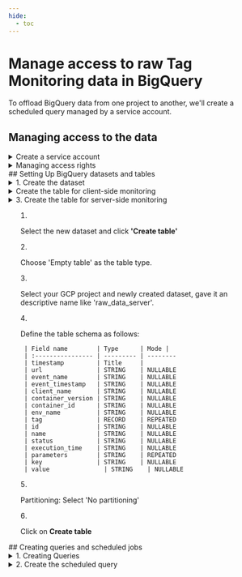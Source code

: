 ```yaml
---
hide:
  - toc
---
```


# Manage access to raw Tag Monitoring data in BigQuery
To offload BigQuery data from one project to another, we'll create a scheduled query managed by a service account.

## Managing access to the data

<details>
<summary>Create a service account </summary>
1. In the Google Cloud console, go to the Create [service account page](https://console.cloud.google.com/projectselector2/iam-admin/serviceaccounts/create?walkthrough_id=iam--create-service-account&_ga=2.256991880.228167773.1709798988-298617199.1684135176#step_index=1).
2. Select your Google Cloud Project.
3. Enter a name for the service account.
_The Google Cloud console generates a service account ID based on this name. Edit the ID if necessary. You cannot change the ID later_.
4. Assign the **BigQuery User** IAM role.
5. Click Done to finish creating the service account.
</details>
<details>
<summary>Managing access rights</summary>summary>
Share the service account ID with your contact at Code Cube to confirm proper access rights management.
</details>
## Setting Up BigQuery datasets and tables
<details>
<summary>1. Create the dataset</summary>

1. Open the BigQuery page in the Google Cloud console.
2. In the Explorer panel, select the project where you want to create the dataset.
3. Expand the Actions option and select 'Create dataset'.
4. Enter a unique dataset name (e.g., 'codecube-tagmonitor').
5. Select **multi-region** and **EU** for the location type.
6. Click **Create dataset**.
</details>
<details>
<summary>Create the table for client-side monitoring</summary>summary>

1. Select the new dataset and click **'Create table'**
2. Choose 'Empty table' as the table type.
3. Select your GCP project and newly created dataset, gave it an descriptive name like 'raw_data_client'.
4. Define the table schema as follows:    

        | Field name        | Type      | Mode |
        | :---------------- | --------- | --------
        | timestamp         | Title     |
        | initial_url       | STRING    | NULLABLE
        | url               | STRING    | NULLABLE
        | event_name        | STRING    | NULLABLE
        | event_timestamp   | STRING    | NULLABLE
        | container_version | STRING    | NULLABLE
        | container_id      | STRING    | NULLABLE
        | tag               | RECORD    | REPEATED
        | id                | STRING    | NULLABLE
        | name              | STRING    | NULLABLE
        | status            | STRING    | NULLABLE
        | channel           | STRING    | NULLABLE
        | execution_time    | STRING    | NULLABLE
        | parameters        | STRING    | REPEATED
        | key               | STRING    | NULLABLE
        | value               | STRING    | NULLABLE

4. Partitioning: Select 'No partitioning'
5. Click on **Create table**
</details>
<details>
<summary>3. Create the table for server-side monitoring<summary>

1. Select the new dataset and click **'Create table'**
2. Choose 'Empty table' as the table type.
3. Select your GCP project and newly created dataset, gave it an descriptive name like 'raw_data_server'.
4. Define the table schema as follows:    
    

        | Field name        | Type      | Mode |
        | :---------------- | --------- | --------
        | timestamp         | Title     |
        | url               | STRING    | NULLABLE
        | event_name        | STRING    | NULLABLE
        | event_timestamp   | STRING    | NULLABLE
        | client_name       | STRING    | NULLABLE
        | container_version | STRING    | NULLABLE
        | container_id      | STRING    | NULLABLE
        | env_name          | STRING    | NULLABLE
        | tag               | RECORD    | REPEATED
        | id                | STRING    | NULLABLE
        | name              | STRING    | NULLABLE
        | status            | STRING    | NULLABLE
        | execution_time    | STRING    | NULLABLE
        | parameters        | STRING    | REPEATED
        | key               | STRING    | NULLABLE
        | value               | STRING    | NULLABLE

4. Partitioning: Select 'No partitioning'
5. Click on **Create table**
</details> 
## Creating queries and scheduled jobs

<details>
<summary>1. Creating Queries</summary>
Write queries to retrieve client-side and server-side data.

#### Client-side data
```sql
SELECT * FROM `code-cube.{{dataset_name}}.raw_data_client`
WHERE DATE(timestamp) = DATE(DATE_ADD(CURRENT_TIMESTAMP(), INTERVAL -1 DAY))
```

#### Server-side data

```sql
SELECT * FROM `code-cube.{{dataset_name}}.raw_data_server`
WHERE DATE(timestamp) = DATE(DATE_ADD(CURRENT_TIMESTAMP(), INTERVAL -1 DAY))
```
The {{dataset}} name is equal to the dataset name shown on the Tag Monitor configuration page.
</details>
<details>
<summary>2. Create the scheduled query </summary>
Set up scheduled queries to automate data retrieval.

1. Provide details and schedule for the query (once a day)
2. Add destination details for query results.
4. Add the service account
5. Save the settings
</details>

</details>
